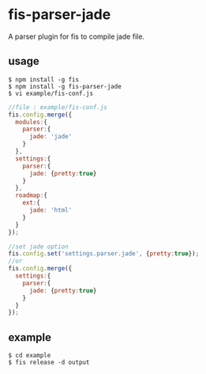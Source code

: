 # fis-parser-jade

A parser plugin for fis to compile jade file.

## usage

    $ npm install -g fis
    $ npm install -g fis-parser-jade
    $ vi example/fis-conf.js

```javascript
//file : example/fis-conf.js
fis.config.merge({
  modules:{
    parser:{
      jade: 'jade'
    }
  },
  settings:{
    parser:{
      jade: {pretty:true}
    }
  },
  roadmap:{
    ext:{
      jade: 'html'
    }
  }
});
```

```javascript
//set jade option
fis.config.set('settings.parser.jade', {pretty:true});
//or
fis.config.merge({
  settings:{
    parser:{
      jade: {pretty:true}
    }
  }
});
```

## example

    $ cd example
    $ fis release -d output

